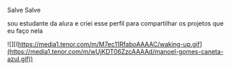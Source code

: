 Salve Salve

sou estudante da alura e criei esse perfil para compartilhar os projetos que eu faço nela

![][(https://media1.tenor.com/m/M7ec11RfaboAAAAC/waking-up.gif](https://media1.tenor.com/m/wUjKDT06ZzcAAAAd/manoel-gomes-caneta-azul.gif))
